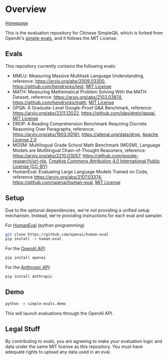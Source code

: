 # Overview
[Homepage](https://openstellarteam.github.io/ChineseSimpleQA/)

This is the evaluation repository for Chinese SimpleQA, which is forked from OpenAI's [simple-evals](https://github.com/openai/simple-evals), and it follows the MIT License.


## Evals

This repository currently contains the following evals:

- MMLU: Measuring Massive Multitask Language Understanding, reference: https://arxiv.org/abs/2009.03300, https://github.com/hendrycks/test, [MIT License](https://github.com/hendrycks/test/blob/master/LICENSE)
- MATH: Measuring Mathematical Problem Solving With the MATH Dataset, reference: https://arxiv.org/abs/2103.03874, https://github.com/hendrycks/math, [MIT License](https://github.com/idavidrein/gpqa/blob/main/LICENSE)
- GPQA: A Graduate-Level Google-Proof Q&A Benchmark, reference: https://arxiv.org/abs/2311.12022, https://github.com/idavidrein/gpqa/,  [MIT License](https://github.com/idavidrein/gpqa/blob/main/LICENSE)
- DROP: A Reading Comprehension Benchmark Requiring Discrete Reasoning Over Paragraphs, reference: https://arxiv.org/abs/1903.00161, https://allenai.org/data/drop, [Apache License 2.0](https://github.com/allenai/allennlp-models/blob/main/LICENSE)
- MGSM: Multilingual Grade School Math Benchmark (MGSM), Language Models are Multilingual Chain-of-Thought Reasoners, reference: https://arxiv.org/abs/2210.03057, https://github.com/google-research/url-nlp, [Creative Commons Attribution 4.0 International Public License (CC-BY)](https://github.com/google-research/url-nlp/blob/main/LICENSE)
- HumanEval: Evaluating Large Language Models Trained on Code, reference https://arxiv.org/abs/2107.03374, https://github.com/openai/human-eval, [MIT License](https://github.com/openai/human-eval/blob/master/LICENSE)

## Setup

Due to the optional dependencies, we're not providing a unified setup mechanism. Instead, we're providing instructions for each eval and sampler.

For [HumanEval](https://github.com/openai/human-eval/) (python programming)
```bash
git clone https://github.com/openai/human-eval
pip install -e human-eval
```

For the [OpenAI API](https://pypi.org/project/openai/):
```bash
pip install openai
```

For the [Anthropic API](https://docs.anthropic.com/claude/docs/quickstart-guide):
```bash
pip install anthropic
```

## Demo
```bash
python -m simple-evals.demo
```
This will launch evaluations through the OpenAI API.

## Legal Stuff
By contributing to evals, you are agreeing to make your evaluation logic and data under the same MIT license as this repository. You must have adequate rights to upload any data used in an eval. 
